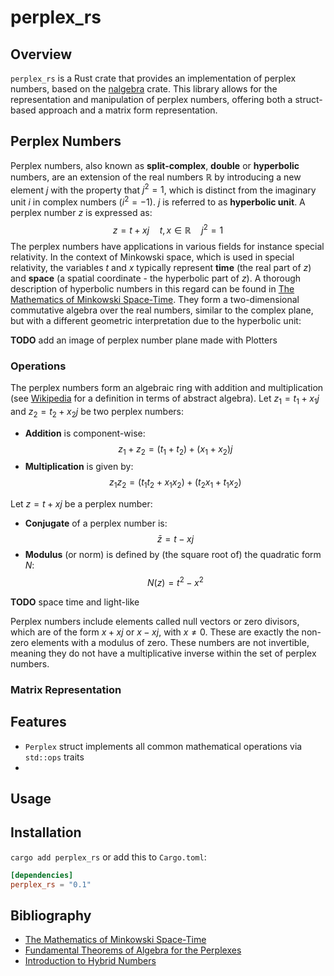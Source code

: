 # perplex_rs
## Overview
`perplex_rs` is a Rust crate that provides an implementation of perplex numbers, based on the [nalgebra](https://docs.rs/nalgebra/latest/nalgebra/) crate. This library allows for the representation and manipulation of perplex numbers, offering both a struct-based approach and a matrix form representation.

## Perplex Numbers
Perplex numbers, also known as **split-complex**, **double** or **hyperbolic** numbers, are an extension of the real numbers $\mathbb R$ by introducing a new element $j$ with the property that $j^2=1$, which is distinct from the imaginary unit $i$ in complex numbers ($i^2=-1$). $j$ is referred to as **hyperbolic unit**. A perplex number $z$ is expressed as:
$$z=t + x j \quad t,x \in \mathbb R \quad j^2=1$$
The perplex numbers have applications in various fields for instance special relativity. In the context of Minkowski space, which is used in special relativity, the variables $t$ and $x$ typically represent **time** (the real part of $z$) and **space** (a spatial coordinate - the hyperbolic part of $z$). A thorough description of hyperbolic numbers in this regard can be found in [The Mathematics of Minkowski Space-Time](https://doi.org/10.1007/978-3-7643-8614-6). They form a two-dimensional commutative algebra over the real numbers, similar to the complex plane, but with a different geometric interpretation due to the hyperbolic unit: 

**TODO** add an image of perplex number plane made with Plotters

### Operations
The perplex numbers form an algebraic ring with addition and multiplication (see [Wikipedia](https://wikipedia.org/wiki/Split-complex_number) for a definition in terms of abstract algebra). Let $z_1=t_1+x_1j$ and $z_2=t_2+x_2j$ be two perplex numbers:

- **Addition** is component-wise: $$z_1+z_2 = (t_1+t_2) + (x_1+x_2)j$$
- **Multiplication** is given by: $$z_1 z_2 = (t_1t_2 + x_1x_2 ) + (t_2x_1 + t_1x_2)$$

Let $z=t+xj$ be a perplex number:
- **Conjugate** of a perplex number is: $$\bar z = t - xj$$
- **Modulus** (or norm) is defined by (the square root of) the quadratic form $N$: $$N(z)=t^2-x^2$$

**TODO** space time and light-like

Perplex numbers include elements called null vectors or zero divisors, which are of the form $x+xj$ or $x-xj$, with $x\not=0$. These are exactly the non-zero elements with a modulus of zero. These numbers are not invertible, meaning they do not have a multiplicative inverse within the set of perplex numbers.

### Matrix Representation


## Features
- `Perplex` struct implements all common mathematical operations via `std::ops` traits
- 

## Usage

## Installation
`cargo add perplex_rs` or add this to `Cargo.toml`:

```toml
[dependencies]
perplex_rs = "0.1"
```

## Bibliography
- [The Mathematics of Minkowski Space-Time](https://doi.org/10.1007/978-3-7643-8614-6)
- [Fundamental Theorems of Algebra for the Perplexes](https://doi.org/10.4169/074683409X475643)
- [Introduction to Hybrid Numbers](https://doi.org/10.1007/s00006-018-0833-3)

